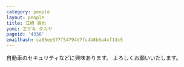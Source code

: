 ```yaml
---
category: people
layout: people
title: 江崎 貴也
yomi: エザキ タカヤ
pageid: '4336'
emailhash: ca85ee577f54794d7fc4b8b6a4cf13c5
---
```

自動車のセキュリティなどに興味あります。
よろしくお願いいたします。